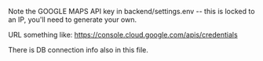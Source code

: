 

Note the GOOGLE MAPS API key in backend/settings.env -- this is locked to an IP, you'll need to generate your own.

URL something like:   https://console.cloud.google.com/apis/credentials

There is DB connection info also in this file.
